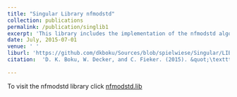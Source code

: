 ```yaml
---
title: "Singular Library nfmodstd"
collection: publications
permalink: /publication/singlib1
excerpt: 'This library includes the implementation of the nfmodstd algorithm given in the Boku et. al. paper <u><a href="http://dkboku.github.io/files/nfmodstd.pdf"> nfmodstd.pdf </a></u>'
date: July, 2015-07-01
venue: ' '
liburl: 'https://github.com/dkboku/Sources/blob/spielwiese/Singular/LIB/nfmodsyz.lib'
citation:  'D. K. Boku, W. Decker, and C. Fieker. (2015). &quot;\texttt{nfmodstd.lib} A \textsc{Singular}~4-0-2 library for computing Gr\"obner bases of ideals in polynomial rings over algebraic number fields.'
   
---
```


To visit the nfmodstd library click <u><a href="https://github.com/dkboku/Sources/blob/spielwiese/Singular/LIB/nfmodsyz.lib"> nfmodstd.lib </a></u>
